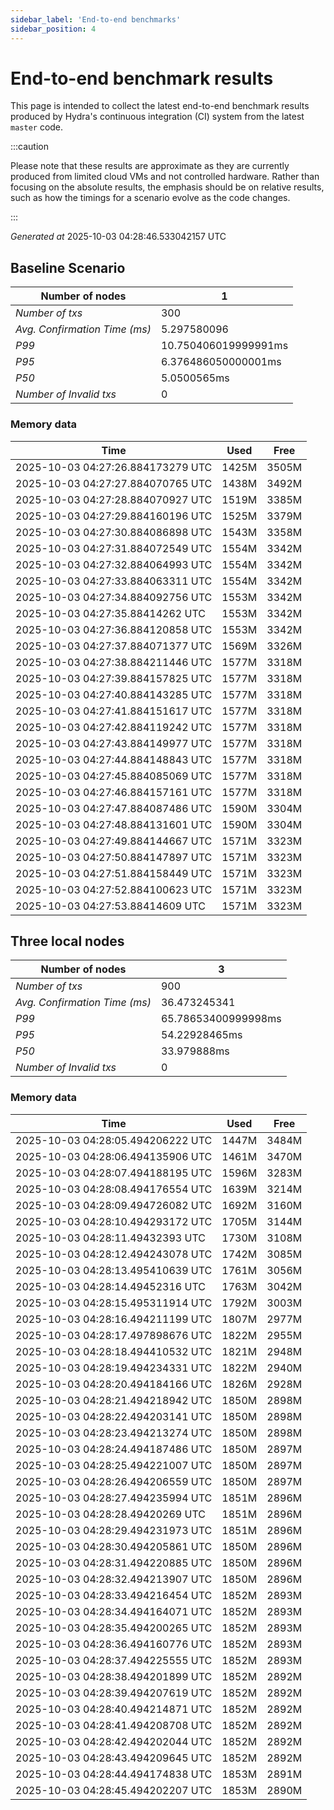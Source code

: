 ```yaml
--- 
sidebar_label: 'End-to-end benchmarks' 
sidebar_position: 4 
--- 
```


# End-to-end benchmark results 

This page is intended to collect the latest end-to-end benchmark  results produced by Hydra's continuous integration (CI) system from  the latest `master` code.

:::caution

Please note that these results are approximate  as they are currently produced from limited cloud VMs and not controlled hardware.  Rather than focusing on the absolute results,   the emphasis should be on relative results,  such as how the timings for a scenario evolve as the code changes.

:::

_Generated at_  2025-10-03 04:28:46.533042157 UTC


## Baseline Scenario



| Number of nodes |  1 | 
| -- | -- |
| _Number of txs_ | 300 |
| _Avg. Confirmation Time (ms)_ | 5.297580096 |
| _P99_ | 10.750406019999991ms |
| _P95_ | 6.376486050000001ms |
| _P50_ | 5.0500565ms |
| _Number of Invalid txs_ | 0 |
      

### Memory data 

 | Time | Used | Free | 
|------------------------------------|------|------|
 | 2025-10-03 04:27:26.884173279 UTC | 1425M | 3505M | 
 | 2025-10-03 04:27:27.884070765 UTC | 1438M | 3492M | 
 | 2025-10-03 04:27:28.884070927 UTC | 1519M | 3385M | 
 | 2025-10-03 04:27:29.884160196 UTC | 1525M | 3379M | 
 | 2025-10-03 04:27:30.884086898 UTC | 1543M | 3358M | 
 | 2025-10-03 04:27:31.884072549 UTC | 1554M | 3342M | 
 | 2025-10-03 04:27:32.884064993 UTC | 1554M | 3342M | 
 | 2025-10-03 04:27:33.884063311 UTC | 1554M | 3342M | 
 | 2025-10-03 04:27:34.884092756 UTC | 1553M | 3342M | 
 | 2025-10-03 04:27:35.88414262 UTC | 1553M | 3342M | 
 | 2025-10-03 04:27:36.884120858 UTC | 1553M | 3342M | 
 | 2025-10-03 04:27:37.884071377 UTC | 1569M | 3326M | 
 | 2025-10-03 04:27:38.884211446 UTC | 1577M | 3318M | 
 | 2025-10-03 04:27:39.884157825 UTC | 1577M | 3318M | 
 | 2025-10-03 04:27:40.884143285 UTC | 1577M | 3318M | 
 | 2025-10-03 04:27:41.884151617 UTC | 1577M | 3318M | 
 | 2025-10-03 04:27:42.884119242 UTC | 1577M | 3318M | 
 | 2025-10-03 04:27:43.884149977 UTC | 1577M | 3318M | 
 | 2025-10-03 04:27:44.884148843 UTC | 1577M | 3318M | 
 | 2025-10-03 04:27:45.884085069 UTC | 1577M | 3318M | 
 | 2025-10-03 04:27:46.884157161 UTC | 1577M | 3318M | 
 | 2025-10-03 04:27:47.884087486 UTC | 1590M | 3304M | 
 | 2025-10-03 04:27:48.884131601 UTC | 1590M | 3304M | 
 | 2025-10-03 04:27:49.884144667 UTC | 1571M | 3323M | 
 | 2025-10-03 04:27:50.884147897 UTC | 1571M | 3323M | 
 | 2025-10-03 04:27:51.884158449 UTC | 1571M | 3323M | 
 | 2025-10-03 04:27:52.884100623 UTC | 1571M | 3323M | 
 | 2025-10-03 04:27:53.88414609 UTC | 1571M | 3323M | 


## Three local nodes



| Number of nodes |  3 | 
| -- | -- |
| _Number of txs_ | 900 |
| _Avg. Confirmation Time (ms)_ | 36.473245341 |
| _P99_ | 65.78653400999998ms |
| _P95_ | 54.22928465ms |
| _P50_ | 33.979888ms |
| _Number of Invalid txs_ | 0 |
      

### Memory data 

 | Time | Used | Free | 
|------------------------------------|------|------|
 | 2025-10-03 04:28:05.494206222 UTC | 1447M | 3484M | 
 | 2025-10-03 04:28:06.494135906 UTC | 1461M | 3470M | 
 | 2025-10-03 04:28:07.494188195 UTC | 1596M | 3283M | 
 | 2025-10-03 04:28:08.494176554 UTC | 1639M | 3214M | 
 | 2025-10-03 04:28:09.494726082 UTC | 1692M | 3160M | 
 | 2025-10-03 04:28:10.494293172 UTC | 1705M | 3144M | 
 | 2025-10-03 04:28:11.49432393 UTC | 1730M | 3108M | 
 | 2025-10-03 04:28:12.494243078 UTC | 1742M | 3085M | 
 | 2025-10-03 04:28:13.495410639 UTC | 1761M | 3056M | 
 | 2025-10-03 04:28:14.49452316 UTC | 1763M | 3042M | 
 | 2025-10-03 04:28:15.495311914 UTC | 1792M | 3003M | 
 | 2025-10-03 04:28:16.494211199 UTC | 1807M | 2977M | 
 | 2025-10-03 04:28:17.497898676 UTC | 1822M | 2955M | 
 | 2025-10-03 04:28:18.494410532 UTC | 1821M | 2948M | 
 | 2025-10-03 04:28:19.494234331 UTC | 1822M | 2940M | 
 | 2025-10-03 04:28:20.494184166 UTC | 1826M | 2928M | 
 | 2025-10-03 04:28:21.494218942 UTC | 1850M | 2898M | 
 | 2025-10-03 04:28:22.494203141 UTC | 1850M | 2898M | 
 | 2025-10-03 04:28:23.494213274 UTC | 1850M | 2898M | 
 | 2025-10-03 04:28:24.494187486 UTC | 1850M | 2897M | 
 | 2025-10-03 04:28:25.494221007 UTC | 1850M | 2897M | 
 | 2025-10-03 04:28:26.494206559 UTC | 1850M | 2897M | 
 | 2025-10-03 04:28:27.494235994 UTC | 1851M | 2896M | 
 | 2025-10-03 04:28:28.49420269 UTC | 1851M | 2896M | 
 | 2025-10-03 04:28:29.494231973 UTC | 1851M | 2896M | 
 | 2025-10-03 04:28:30.494205861 UTC | 1850M | 2896M | 
 | 2025-10-03 04:28:31.494220885 UTC | 1850M | 2896M | 
 | 2025-10-03 04:28:32.494213907 UTC | 1850M | 2896M | 
 | 2025-10-03 04:28:33.494216454 UTC | 1852M | 2893M | 
 | 2025-10-03 04:28:34.494164071 UTC | 1852M | 2893M | 
 | 2025-10-03 04:28:35.494200265 UTC | 1852M | 2893M | 
 | 2025-10-03 04:28:36.494160776 UTC | 1852M | 2893M | 
 | 2025-10-03 04:28:37.494225555 UTC | 1852M | 2893M | 
 | 2025-10-03 04:28:38.494201899 UTC | 1852M | 2892M | 
 | 2025-10-03 04:28:39.494207619 UTC | 1852M | 2892M | 
 | 2025-10-03 04:28:40.494214871 UTC | 1852M | 2892M | 
 | 2025-10-03 04:28:41.494208708 UTC | 1852M | 2892M | 
 | 2025-10-03 04:28:42.494202044 UTC | 1852M | 2892M | 
 | 2025-10-03 04:28:43.494209645 UTC | 1852M | 2892M | 
 | 2025-10-03 04:28:44.494174838 UTC | 1853M | 2891M | 
 | 2025-10-03 04:28:45.494202207 UTC | 1853M | 2890M | 

